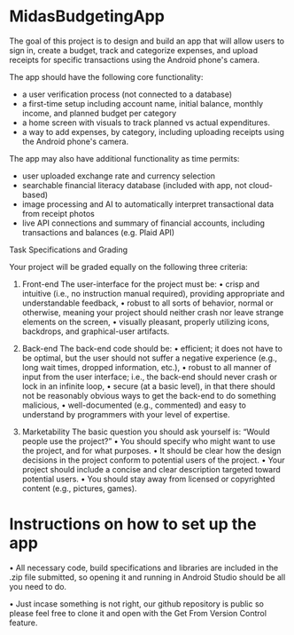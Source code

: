 # MidasBudgetingApp

The goal of this project is to design and build an app that will allow users to sign in, create a budget, 
track and categorize expenses, and upload receipts for specific transactions using the Android phone's camera. 

The app should have the following core functionality:
- a user verification process (not connected to a database)
- a first-time setup including account name, initial balance, monthly income, and planned budget per category
- a home screen with visuals to track planned vs actual expenditures. 
- a way to add expenses, by category, including uploading receipts using the Android phone's camera. 

The app may also have additional functionality as time permits:
- user uploaded exchange rate and currency selection
- searchable financial literacy database (included with app, not cloud-based)
- image processing and AI to automatically interpret transactional data from receipt photos
- live API connections and summary of financial accounts, including transactions and balances (e.g. Plaid API)

Task Specifications and Grading

Your project will be graded equally on the following three criteria:

1. Front-end
The user-interface for the project must be:
• crisp and intuitive (i.e., no instruction manual required), providing appropriate and understandable
feedback,
• robust to all sorts of behavior, normal or otherwise, meaning your project should neither crash nor
leave strange elements on the screen,
• visually pleasant, properly utilizing icons, backdrops, and graphical-user artifacts.

2. Back-end
The back-end code should be:
• efficient; it does not have to be optimal, but the user should not suffer a negative experience (e.g.,
long wait times, dropped information, etc.),
• robust to all manner of input from the user interface; i.e., the back-end should never crash or lock
in an infinite loop,
• secure (at a basic level), in that there should not be reasonably obvious ways to get the back-end to
do something malicious,
• well-documented (e.g., commented) and easy to understand by programmers with your level of
expertise.

3. Marketability
The basic question you should ask yourself is: “Would people use the project?”
• You should specify who might want to use the project, and for what purposes.
• It should be clear how the design decisions in the project conform to potential users of the project.
• Your project should include a concise and clear description targeted toward potential users.
• You should stay away from licensed or copyrighted content (e.g., pictures, games). 

# Instructions on how to set up the app

• All necessary code, build specifications and libraries are included in the .zip file submitted, so opening it and running in Android Studio should be all you need to do.

• Just incase something is not right, our github repository is public so please feel free to clone it and open with the Get From Version Control feature.


